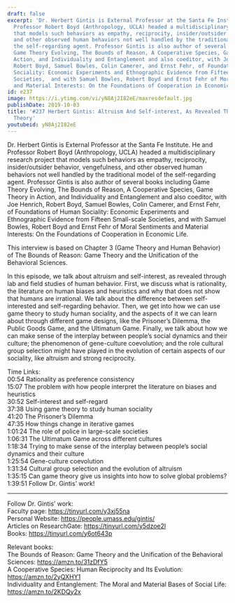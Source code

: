 ```yaml
---
draft: false
excerpt: 'Dr. Herbert Gintis is External Professor at the Santa Fe Institute. He and
  Professor Robert Boyd (Anthropology, UCLA) headed a multidisciplinary research project
  that models such behaviors as empathy, reciprocity, insider/outsider behavior, vengefulness,
  and other observed human behaviors not well handled by the traditional model of
  the self-regarding agent. Professor Gintis is also author of several books including
  Game Theory Evolving, The Bounds of Reason, A Cooperative Species, Game Theory in
  Action, and Individuality and Entanglement and also coeditor, with Joe Henrich,
  Robert Boyd, Samuel Bowles, Colin Camerer, and Ernst Fehr, of Foundations of Human
  Sociality: Economic Experiments and Ethnographic Evidence from Fifteen Small-scale
  Societies,  and with Samuel Bowles, Robert Boyd and Ernst Fehr of Moral Sentiments
  and Material Interests: On the Foundations of Cooperation in Economic Life. '
id: e237
image: https://i.ytimg.com/vi/yN8Aj2I82eE/maxresdefault.jpg
publishDate: 2019-10-03
title: '#237 Herbert Gintis: Altruism And Self-interest, As Revealed Through Game
  Theory'
youtubeid: yN8Aj2I82eE
---
```

Dr. Herbert Gintis is External Professor at the Santa Fe Institute. He and Professor Robert Boyd (Anthropology, UCLA) headed a multidisciplinary research project that models such behaviors as empathy, reciprocity, insider/outsider behavior, vengefulness, and other observed human behaviors not well handled by the traditional model of the self-regarding agent. Professor Gintis is also author of several books including Game Theory Evolving, The Bounds of Reason, A Cooperative Species, Game Theory in Action, and Individuality and Entanglement and also coeditor, with Joe Henrich, Robert Boyd, Samuel Bowles, Colin Camerer, and Ernst Fehr, of Foundations of Human Sociality: Economic Experiments and Ethnographic Evidence from Fifteen Small-scale Societies,  and with Samuel Bowles, Robert Boyd and Ernst Fehr of Moral Sentiments and Material Interests: On the Foundations of Cooperation in Economic Life. 

This interview is based on Chapter 3 (Game Theory and Human Behavior) of The Bounds of Reason: Game Theory and the Unification of the Behavioral Sciences.

In this episode, we talk about altruism and self-interest, as revealed through lab and field studies of human behavior. First, we discuss what is rationality, the literature on human biases and heuristics and why that does not show that humans are irrational. We talk about the difference between self-interested and self-regarding behavior. Then, we get into how we can use game theory to study human sociality, and the aspects of it we can learn about through different game designs, like the Prisoner’s Dilemma, the Public Goods Game, and the Ultimatum Game. Finally, we talk about how we can make sense of the interplay between people’s social dynamics and their culture; the phenomenon of gene-culture coevolution; and the role cultural group selection might have played in the evolution of certain aspects of our sociality, like altruism and strong reciprocity.

Time Links:  
00:54  Rationality as preference consistency  
15:07  The problem with how people interpret the literature on biases and heuristics  
30:52  Self-interest and self-regard  
37:38  Using game theory to study human sociality  
41:20  The Prisoner’s Dilemma  
47:35  How things change in iterative games  
1:01:24  The role of police in large-scale societies  
1:06:31  The Ultimatum Game across different cultures  
1:18:34  Trying to make sense of the interplay between people’s social dynamics and their culture  
1:25:54  Gene-culture coevolution  
1:31:34  Cultural group selection and the evolution of altruism  
1:35:15  Can game theory give us insights into how to solve global problems?  
1:39:51  Follow Dr. Gintis’ work!

---

Follow Dr. Gintis’ work:  
Faculty page: https://tinyurl.com/y3xj55na  
Personal Website: https://people.umass.edu/gintis/  
Articles on ResearchGate: https://tinyurl.com/y5dzoe2l  
Books: https://tinyurl.com/y6ot643p

Relevant books:  
The Bounds of Reason: Game Theory and the Unification of the Behavioral Sciences: https://amzn.to/31zDfY5  
A Cooperative Species: Human Reciprocity and Its Evolution: https://amzn.to/2yQXHY1  
Individuality and Entanglement: The Moral and Material Bases of Social Life: https://amzn.to/2KDQy2x
